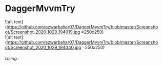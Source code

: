 # DaggerMvvmTry


![alt text](https://github.com/azwarbahar07/DaggerMvvmTry/blob/master/Screanshoot/Screenshot_2020_1029_194019.jpg =250x250)  
![alt text](https://github.com/azwarbahar07/DaggerMvvmTry/blob/master/Screanshoot/Screenshot_2020_1029_194040.jpg =250x250) 



###### Using : 
